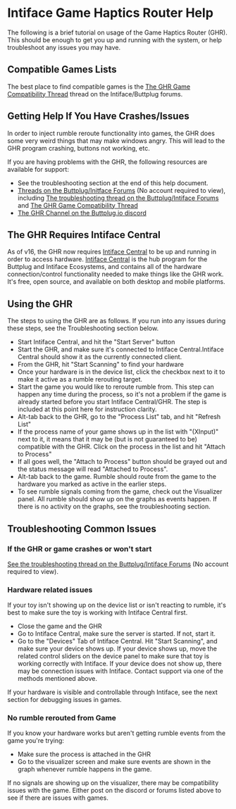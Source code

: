 # Intiface Game Haptics Router Help

The following is a brief tutorial on usage of the Game Haptics Router (GHR). This should be enough to get you up and running with the system, or help troubleshoot any issues you may have.

## Compatible Games Lists

The best place to find compatible games is the [The GHR Game Compatibility Thread](https://discuss.buttplug.io/t/game-haptics-router-compatibility-thread/74) thread on the Intiface/Buttplug forums.

## Getting Help If You Have Crashes/Issues

In order to inject rumble reroute functionality into games, the GHR does some very weird things that may make windows angry. This will lead to the GHR program crashing, buttons not working, etc.

If you are having problems with the GHR, the following resources are available for support:

- See the troubleshooting section at the end of this help document.
- [Threads on the Buttplug/Initface Forums](https://discuss.buttplug.io)  (No account required to view), including [The troubleshooting thread on the Buttplug/Intiface Forums](https://discuss.buttplug.io/t/troubleshooting-install-issues-with-the-game-haptics-router/73) and [The GHR Game Compatibility Thread](https://discuss.buttplug.io/t/game-haptics-router-compatibility-thread/74)
- [The GHR Channel on the Buttplug.io discord](https://discord.buttplug.io)

## The GHR Requires Intiface Central

As of v16, the GHR now requires [Intiface Central](https://intiface.com/central) to be up and running in order to access hardware. [Intiface Central](https://intiface.com/central) is the hub program for the Buttplug and Intiface Ecosystems, and contains all of the hardware connection/control functionality needed to make things like the GHR work. It's free, open source, and available on both desktop and mobile platforms.

## Using the GHR

The steps to using the GHR are as follows. If you run into any issues during these steps, see the Troubleshooting section below.

- Start Intiface Central, and hit the "Start Server" button
- Start the GHR, and make sure it's connected to Intiface Central.Intiface Central should show it as the currently connected client.
- From the GHR, hit "Start Scanning" to find your hardware
- Once your hardware is in the device list, click the checkbox next to it to make it active as a
  rumble rerouting target.
- Start the game you would like to reroute rumble from. This step can happen any time during the
  process, so it's not a problem if the game is already started before you start Intiface
  Central/GHR. The step is included at this point here for instruction clarity.
- Alt-tab back to the GHR, go to the "Process List" tab, and hit "Refresh List"
- If the process name of your game shows up in the list with "(XInput)" next to it, it means that it
  may be (but is not guaranteed to be) compatible with the GHR. Click on the process in the list and hit "Attach to Process"
- If all goes well, the "Attach to Process" button should be grayed out and the status message will
  read "Attached to Process".
- Alt-tab back to the game. Rumble should route from the game to the hardware you marked as active
  in the earlier steps.
- To see rumble signals coming from the game, check out the Visualizer panel. All rumble should show
  up on the graphs as events happen. If there is no activity on the graphs, see the troubleshooting section.

## Troubleshooting Common Issues

### If the GHR or game crashes or won't start

[See the troubleshooting thread on the Buttplug/Intiface Forums](https://discuss.buttplug.io/t/troubleshooting-install-issues-with-the-game-haptics-router/73) (No account required to view).

### Hardware related issues

If your toy isn't showing up on the device list or isn't reacting to rumble, it's best to make sure the toy is working with Intiface Central first.

- Close the game and the GHR
- Go to Intiface Central, make sure the server is started. If not, start it.
- Go to the "Devices" Tab of Intiface Central. Hit "Start Scanning", and make sure your device shows
  up. If your device shows up, move the related control sliders on the device panel to make sure that toy is working correctly with Intiface. If your device does not show up, there may be connection issues with Intiface. Contact support via one of the methods mentioned above.

If your hardware is visible and controllable through Intiface, see the next section for debugging issues in games.

### No rumble rerouted from Game

If you know your hardware works but aren't getting rumble events from the game you're trying:

- Make sure the process is attached in the GHR
- Go to the visualizer screen and make sure events are shown in the graph whenever rumble happens
  in the game.

If no signals are showing up on the visualizer, there may be compatibility issues with the game. Either post on the discord or forums listed above to see if there are issues with games.